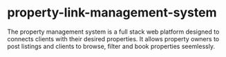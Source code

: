# property-link-management-system
The property management system is a full stack web platform designed to connects clients with their desired properties. It allows property owners to post listings and clients to browse, filter and book properties seemlessly.
